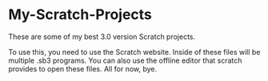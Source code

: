# My-Scratch-Projects
These are some of my best 3.0 version Scratch projects.

To use this, you need to use the Scratch website. Inside of these files will be multiple .sb3 programs. You can also use the offline editor that scratch provides to open these files. All for now, bye.
